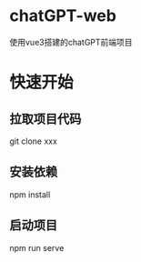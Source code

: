 # chatGPT-web
使用vue3搭建的chatGPT前端项目

# 快速开始

## 拉取项目代码
git clone xxx

## 安装依赖
npm install 

## 启动项目
npm run serve


